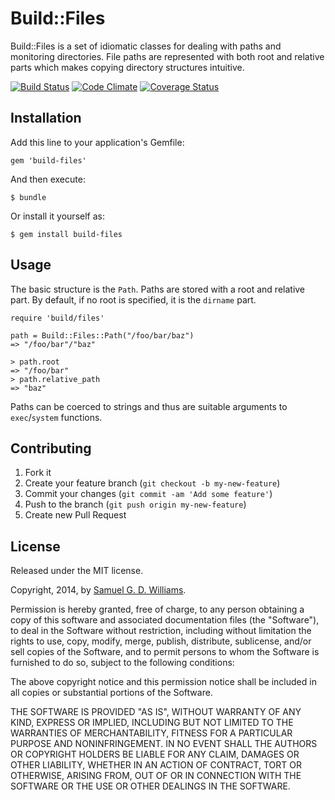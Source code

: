 # Build::Files

Build::Files is a set of idiomatic classes for dealing with paths and monitoring directories. File paths are represented with both root and relative parts which makes copying directory structures intuitive.

[![Build Status](https://secure.travis-ci.org/ioquatix/build-files.png)](http://travis-ci.org/ioquatix/build-files)
[![Code Climate](https://codeclimate.com/github/ioquatix/build-files.png)](https://codeclimate.com/github/ioquatix/build-files)
[![Coverage Status](https://coveralls.io/repos/ioquatix/build-files/badge.svg)](https://coveralls.io/r/ioquatix/build-files)

## Installation

Add this line to your application's Gemfile:

    gem 'build-files'

And then execute:

    $ bundle

Or install it yourself as:

    $ gem install build-files

## Usage

The basic structure is the `Path`. Paths are stored with a root and relative part. By default, if no root is specified, it is the `dirname` part.

	require 'build/files'
	
	path = Build::Files::Path("/foo/bar/baz")
	=> "/foo/bar"/"baz"

	> path.root
	=> "/foo/bar"
	> path.relative_path
	=> "baz"

Paths can be coerced to strings and thus are suitable arguments to `exec`/`system` functions.

## Contributing

1. Fork it
2. Create your feature branch (`git checkout -b my-new-feature`)
3. Commit your changes (`git commit -am 'Add some feature'`)
4. Push to the branch (`git push origin my-new-feature`)
5. Create new Pull Request

## License

Released under the MIT license.

Copyright, 2014, by [Samuel G. D. Williams](http://www.codeotaku.com/samuel-williams).

Permission is hereby granted, free of charge, to any person obtaining a copy
of this software and associated documentation files (the "Software"), to deal
in the Software without restriction, including without limitation the rights
to use, copy, modify, merge, publish, distribute, sublicense, and/or sell
copies of the Software, and to permit persons to whom the Software is
furnished to do so, subject to the following conditions:

The above copyright notice and this permission notice shall be included in
all copies or substantial portions of the Software.

THE SOFTWARE IS PROVIDED "AS IS", WITHOUT WARRANTY OF ANY KIND, EXPRESS OR
IMPLIED, INCLUDING BUT NOT LIMITED TO THE WARRANTIES OF MERCHANTABILITY,
FITNESS FOR A PARTICULAR PURPOSE AND NONINFRINGEMENT. IN NO EVENT SHALL THE
AUTHORS OR COPYRIGHT HOLDERS BE LIABLE FOR ANY CLAIM, DAMAGES OR OTHER
LIABILITY, WHETHER IN AN ACTION OF CONTRACT, TORT OR OTHERWISE, ARISING FROM,
OUT OF OR IN CONNECTION WITH THE SOFTWARE OR THE USE OR OTHER DEALINGS IN
THE SOFTWARE.
